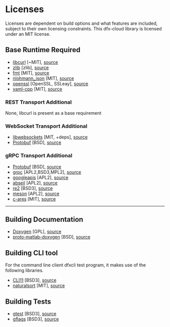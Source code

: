 # Licenses
Licenses are dependent on build options and what features are included, subject to their own licensing
constraints. This dfx-cloud library is licensed under an MIT license.  

## Base Runtime Required
- [libcurl](https://curl.se/docs/copyright.html) [~MIT], [source](https://github.com/curl/curl)
- [zlib](https://en.wikipedia.org/wiki/Zlib_License) [zlib], [source](https://github.com/madler/zlib)
- [fmt](https://github.com/fmtlib/fmt/blob/master/LICENSE.rst) [MIT], [source](https://github.com/fmtlib/fmt)
- [nlohmann_json](https://github.com/nlohmann/json/blob/develop/LICENSE.MIT) [MIT], [source](https://github.com/nlohmann/json)
- [openssl](https://www.openssl.org/source/license-openssl-ssleay.txt) [OpenSSL, SSLeay], [source](https://github.com/openssl/openssl/tree/OpenSSL_1_1_1-stable)
- [yaml-cpp](https://github.com/jbeder/yaml-cpp/blob/master/LICENSE) [MIT], [source](https://github.com/jbeder/yaml-cpp)

### REST Transport Additional
None, libcurl is present as a base requirement

### WebSocket Transport Additional
- [libwebsockets](https://libwebsockets.org/git/libwebsockets/tree/LICENSE) [MIT, +deps], [source](https://libwebsockets.org/git/libwebsockets)
- [Protobuf](https://github.com/protocolbuffers/protobuf/blob/master/LICENSE) [BSD], [source](https://github.com/protocolbuffers/protobuf)

### gRPC Transport Additional
- [Protobuf](https://github.com/protocolbuffers/protobuf/blob/master/LICENSE) [BSD], [source](https://github.com/protocolbuffers/protobuf)
- [grpc](https://github.com/grpc/grpc/blob/master/LICENSE) [APL2,BSD3,MPL2], [source](https://github.com/grpc/grpc)
- [googleapis](https://github.com/googleapis/googleapis/blob/master/LICENSE) [APL2], [source](https://github.com/googleapis/googleapis)
- [abseil](https://github.com/abseil/abseil-cpp/blob/master/LICENSE) [APL2], [source](https://github.com/abseil/abseil-cpp)
- [re2](https://github.com/google/re2/blob/main/LICENSE) [BSD3], [source](https://github.com/google/re2)
- [meson](https://github.com/mesonbuild/meson/blob/master/COPYING) [APL2], [source](https://github.com/mesonbuild/meson)
- [c-ares](https://c-ares.org/license.html) [MIT], [source](https://github.com/c-ares/c-ares)

---
## Building Documentation
- [Doxygen](https://www.doxygen.nl/index.html) [GPL], [source](https://github.com/doxygen/doxygen)
- [proto-matlab-doxygen](https://github.com/aphysci/proto-matlab-doxygen/blob/master/license.txt) [BSD], [source](https://github.com/aphysci/proto-matlab-doxygen)

## Building CLI tool
For the command line client dfxcli test program, it makes use of the following libraries.
- [CLI11](https://github.com/CLIUtils/CLI11/blob/main/LICENSE) [BSD3], [source](https://github.com/CLIUtils/CLI11)
- [naturalsort](https://github.com/scopeInfinity/NaturalSort/blob/master/LICENSE.md) [MIT], [source](https://github.com/scopeInfinity/NaturalSort)

## Building Tests
- [gtest](https://github.com/google/googletest/blob/main/LICENSE) [BSD3], [source](https://github.com/google/googletest)
- [gflags](https://github.com/gflags/gflags/blob/master/COPYING.txt) [BSD3], [source](https://github.com/gflags/gflags)


